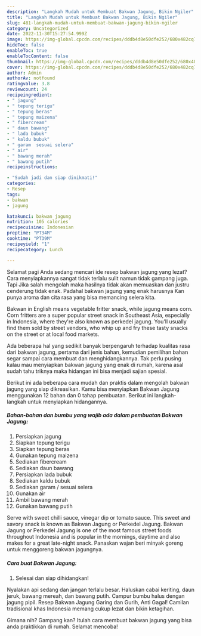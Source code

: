 ```yaml
---
description: "Langkah Mudah untuk Membuat Bakwan Jagung, Bikin Ngiler"
title: "Langkah Mudah untuk Membuat Bakwan Jagung, Bikin Ngiler"
slug: 481-langkah-mudah-untuk-membuat-bakwan-jagung-bikin-ngiler
category: Uncategorized
date: 2022-11-30T15:27:54.999Z
image: https://img-global.cpcdn.com/recipes/dddb4d8e50dfe252/680x482cq70/bakwan-jagung-foto-resep-utama.jpg
hideToc: false
enableToc: true
enableTocContent: false
thumbnail: https://img-global.cpcdn.com/recipes/dddb4d8e50dfe252/680x482cq70/bakwan-jagung-foto-resep-utama.jpg
cover: https://img-global.cpcdn.com/recipes/dddb4d8e50dfe252/680x482cq70/bakwan-jagung-foto-resep-utama.jpg
author: Admin
authorAv: notfound
ratingvalue: 3.8
reviewcount: 24
recipeingredient:
- " jagung"
- " tepung terigu"
- " tepung beras"
- " tepung maizena"
- " fibercream"
- " daun bawang"
- " lada bubuk"
- " kaldu bubuk"
- " garam  sesuai selera"
- " air"
- " bawang merah"
- " bawang putih"
recipeinstructions:

- "Sudah jadi dan siap dinikmati!"
categories:
- Resep
tags:
- bakwan
- jagung

katakunci: bakwan jagung 
nutrition: 105 calories
recipecuisine: Indonesian
preptime: "PT34M"
cooktime: "PT39M"
recipeyield: "1"
recipecategory: Lunch

---
```



Selamat pagi Anda sedang mencari ide resep bakwan jagung yang lezat? Cara menyiapkannya sangat tidak terlalu sulit namun tidak gampang juga. Tapi Jika salah mengolah maka hasilnya tidak akan memuaskan dan justru cenderung tidak enak. Padahal bakwan jagung yang enak harusnya Kan punya aroma dan cita rasa yang bisa memancing selera kita.


Bakwan in English means vegetable fritter snack, while jagung means corn. Corn fritters are a super popular street snack in Southeast Asia, especially in Indonesia, where they&#39;re also known as perkedel jagung. You&#39;ll usually find them sold by street vendors, who whip up and fry these tasty snacks on the street or at local food markets.

Ada beberapa hal yang sedikit banyak berpengaruh terhadap kualitas rasa dari bakwan jagung, pertama dari jenis bahan, kemudian pemilihan bahan segar sampai cara membuat dan menghidangkannya. Tak perlu pusing kalau mau menyiapkan bakwan jagung yang enak di rumah, karena asal sudah tahu triknya maka hidangan ini bisa menjadi sajian spesial.


Berikut ini ada beberapa cara mudah dan praktis dalam mengolah bakwan jagung yang siap dikreasikan. Kamu bisa menyiapkan Bakwan Jagung menggunakan 12 bahan dan 0 tahap pembuatan. Berikut ini langkah-langkah untuk menyiapkan hidangannya.

<!--inarticleads1-->

##### Bahan-bahan dan bumbu yang wajib ada dalam pembuatan Bakwan Jagung:

1. Persiapkan  jagung
1. Siapkan  tepung terigu
1. Siapkan  tepung beras
1. Gunakan  tepung maizena
1. Sediakan  fibercream
1. Sediakan  daun bawang
1. Persiapkan  lada bubuk
1. Sediakan  kaldu bubuk
1. Sediakan  garam / sesuai selera
1. Gunakan  air
1. Ambil  bawang merah
1. Gunakan  bawang putih


Serve with sweet chilli sauce, vinegar dip or tomato sauce. This sweet and savory snack is known as Bakwan Jagung or Perkedel Jagung. Bakwan Jagung or Perkedel Jagung is one of the most famous street foods throughout Indonesia and is popular in the mornings, daytime and also makes for a great late-night snack. Panaskan wajan beri minyak goreng untuk menggoreng bakwan jagungnya. 

<!--inarticleads2-->

##### Cara buat Bakwan Jagung:


1. Selesai dan siap dihidangkan!

Nyalakan api sedang dan jangan terlalu besar. Haluskan cabai keriting, daun jeruk, bawang mereah, dan bawang putih. Campur bumbu halus dengan jagung pipil. Resep Bakwan Jagung Garing dan Gurih, Anti Gagal! Camilan tradisional khas Indonesia memang cukup lezat dan bikin ketagihan. 

Gimana nih? Gampang kan? Itulah cara membuat bakwan jagung yang bisa anda praktikkan di rumah. Selamat mencoba!
